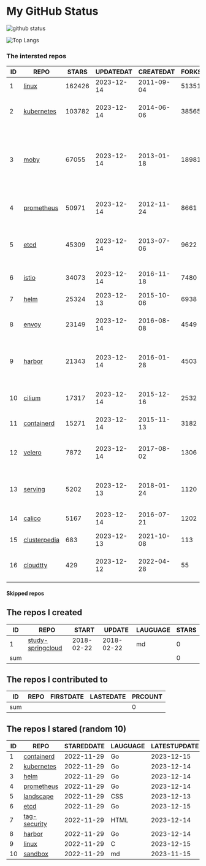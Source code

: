 # My GitHub Status

<img src="https://github-readme-stats-1.yihong0618.vercel.app/api?username=daoqingniu&show_icons=true&&&hide_title=true&count_private=true" alt="github status" />

![Top Langs](https://github-readme-stats-1.yihong0618.vercel.app/api/top-langs/?username=daoqingniu&layout=compact)

<!--START_SECTION:github_repos-->
### The intersted repos
| ID |                              REPO                               | STARS  | UPDATEDAT  | CREATEDAT  | FORKSCOUNT |                                                DESCRIPTIONS                                                |
|----|-----------------------------------------------------------------|--------|------------|------------|------------|------------------------------------------------------------------------------------------------------------|
|  1 | [linux](https://github.com/torvalds/linux)                      | 162426 | 2023-12-14 | 2011-09-04 |      51351 | Linux kernel source tree                                                                                   |
|  2 | [kubernetes](https://github.com/kubernetes/kubernetes)          | 103782 | 2023-12-14 | 2014-06-06 |      38565 | Production-Grade Container Scheduling and Management                                                       |
|  3 | [moby](https://github.com/moby/moby)                            |  67055 | 2023-12-14 | 2013-01-18 |      18981 | The Moby Project - a collaborative project for the container ecosystem to assemble container-based systems |
|  4 | [prometheus](https://github.com/prometheus/prometheus)          |  50971 | 2023-12-14 | 2012-11-24 |       8661 | The Prometheus monitoring system and time series database.                                                 |
|  5 | [etcd](https://github.com/etcd-io/etcd)                         |  45309 | 2023-12-14 | 2013-07-06 |       9622 | Distributed reliable key-value store for the most critical data of a distributed system                    |
|  6 | [istio](https://github.com/istio/istio)                         |  34073 | 2023-12-14 | 2016-11-18 |       7480 | Connect, secure, control, and observe services.                                                            |
|  7 | [helm](https://github.com/helm/helm)                            |  25324 | 2023-12-13 | 2015-10-06 |       6938 | The Kubernetes Package Manager                                                                             |
|  8 | [envoy](https://github.com/envoyproxy/envoy)                    |  23149 | 2023-12-14 | 2016-08-08 |       4549 | Cloud-native high-performance edge/middle/service proxy                                                    |
|  9 | [harbor](https://github.com/goharbor/harbor)                    |  21343 | 2023-12-14 | 2016-01-28 |       4503 | An open source trusted cloud native registry project that stores, signs, and scans content.                |
| 10 | [cilium](https://github.com/cilium/cilium)                      |  17317 | 2023-12-14 | 2015-12-16 |       2532 | eBPF-based Networking, Security, and Observability                                                         |
| 11 | [containerd](https://github.com/containerd/containerd)          |  15271 | 2023-12-14 | 2015-11-13 |       3182 | An open and reliable container runtime                                                                     |
| 12 | [velero](https://github.com/vmware-tanzu/velero)                |   7872 | 2023-12-14 | 2017-08-02 |       1306 | Backup and migrate Kubernetes applications and their persistent volumes                                    |
| 13 | [serving](https://github.com/knative/serving)                   |   5202 | 2023-12-13 | 2018-01-24 |       1120 | Kubernetes-based, scale-to-zero, request-driven compute                                                    |
| 14 | [calico](https://github.com/projectcalico/calico)               |   5167 | 2023-12-14 | 2016-07-21 |       1202 | Cloud native networking and network security                                                               |
| 15 | [clusterpedia](https://github.com/clusterpedia-io/clusterpedia) |    683 | 2023-12-13 | 2021-10-08 |        113 | The Encyclopedia of Kubernetes clusters                                                                    |
| 16 | [cloudtty](https://github.com/cloudtty/cloudtty)                |    429 | 2023-12-12 | 2022-04-28 |         55 | A Friendly Kubernetes CloudShell (Web Terminal) !                                                          |



#### Skipped repos
<!--END_SECTION:github_repos-->

<!--START_SECTION:my_github-->
## The repos I created
| ID  |                                 REPO                                 |   START    |   UPDATE   | LAUGUAGE | STARS |
|-----|----------------------------------------------------------------------|------------|------------|----------|-------|
|   1 | [study-springcloud](https://github.com/daoqingniu/study-springcloud) | 2018-02-22 | 2018-02-22 | md       |     0 |
| sum |                                                                      |            |            |          |     0 |

## The repos I contributed to
| ID  | REPO | FIRSTDATE | LASTEDATE | PRCOUNT |
|-----|------|-----------|-----------|---------|
| sum |      |           |           |       0 |

## The repos I stared (random 10)
| ID |                          REPO                          | STAREDDATE | LAUGUAGE | LATESTUPDATE |
|----|--------------------------------------------------------|------------|----------|--------------|
|  1 | [containerd](https://github.com/containerd/containerd) | 2022-11-29 | Go       | 2023-12-15   |
|  2 | [kubernetes](https://github.com/kubernetes/kubernetes) | 2022-11-29 | Go       | 2023-12-14   |
|  3 | [helm](https://github.com/helm/helm)                   | 2022-11-29 | Go       | 2023-12-14   |
|  4 | [prometheus](https://github.com/prometheus/prometheus) | 2022-11-29 | Go       | 2023-12-14   |
|  5 | [landscape](https://github.com/cncf/landscape)         | 2022-11-29 | CSS      | 2023-12-13   |
|  6 | [etcd](https://github.com/etcd-io/etcd)                | 2022-11-29 | Go       | 2023-12-15   |
|  7 | [tag-security](https://github.com/cncf/tag-security)   | 2022-11-29 | HTML     | 2023-12-14   |
|  8 | [harbor](https://github.com/goharbor/harbor)           | 2022-11-29 | Go       | 2023-12-14   |
|  9 | [linux](https://github.com/torvalds/linux)             | 2022-11-29 | C        | 2023-12-15   |
| 10 | [sandbox](https://github.com/cncf/sandbox)             | 2022-11-29 | md       | 2023-11-15   |

<!--END_SECTION:my_github-->
